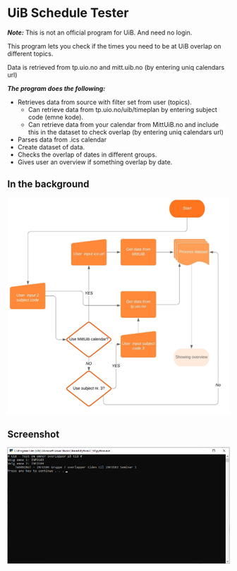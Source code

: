 # UiB Schedule Tester

***Note:*** This is not an official program for UiB. And need no login.

This program lets you check if the times you need to be at UiB overlap on different topics.

Data is retrieved from tp.uio.no and mitt.uib.no (by entering uniq calendars url)

***The program does the following:***
- Retrieves data from source with filter set from user (topics).
	- Can retrieve data from tp.uio.no/uib/timeplan by entering subject code (emne kode).
	- Can retrieve data from your calendar from MittUiB.no and include this in the dataset to check overlap (by entering uniq calendars url)
- Parses data from .ics calendar
- Create dataset of data.
- Checks the overlap of dates in different groups.
- Gives user an overview if something overlap by date.

## In the background
![UiBScheduleTester](Screenshots/diagram.jpg?v=2)


## Screenshot
![UiBScheduleTester](Screenshots/screen.png)

